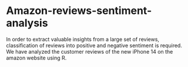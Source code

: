 # Amazon-reviews-sentiment-analysis
In order to extract valuable insights from a large  set of reviews, classification of reviews into positive and negative sentiment is  required. We have analyzed the customer reviews of the new  iPhone 14 on the amazon website using R.
